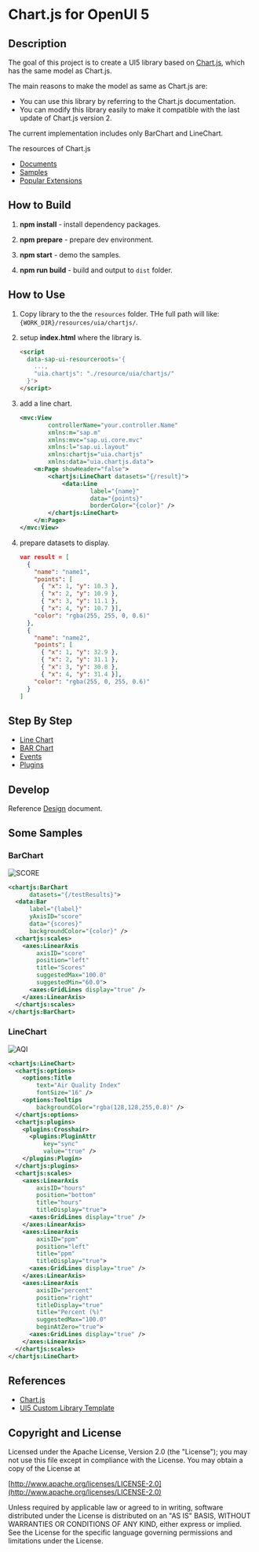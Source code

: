 Chart.js for OpenUI 5
===
## Description
The goal of this project is to create a UI5 library based on [Chart.js](https://www.chartjs.org/), which has the same model as Chart.js.

The main reasons to make the model as same as Chart.js are:

* You can use this library by referring to the Chart.js documentation.
* You can modify this library easily to make it compatible with the last update of Chart.js version 2.

The current implementation includes only BarChart and LineChart.

The resources of Chart.js

* [Documents](https://www.chartjs.org/docs/latest/)
* [Samples](https://www.chartjs.org/samples/latest/)
* [Popular Extensions](https://www.chartjs.org/docs/2.7.2/notes/extensions.html)


## How to Build
1. __npm install__ - install dependency packages.

2. __npm prepare__ - prepare dev environment.

3. __npm start__ - demo the samples.

4. __npm run build__ - build and output to `dist` folder.


## How to Use

1. Copy library to the the `resources` folder. THe full path will like: `{WORK_DIR}/resources/uia/chartjs/`.

2. setup __index.html__ where the library is.
   
    ```html
    <script
      data-sap-ui-resourceroots='{
        ...,
        "uia.chartjs": "./resource/uia/chartjs/"
      }'>
    </script>
    ```

3. add a line chart.
    ```xml
    <mvc:View
            controllerName="your.controller.Name"
            xmlns:m="sap.m"
            xmlns:mvc="sap.ui.core.mvc"
            xmlns:l="sap.ui.layout"
            xmlns:chartjs="uia.chartjs"
            xmlns:data="uia.chartjs.data">
        <m:Page showHeader="false">
            <chartjs:LineChart datasets="{/result}">
                <data:Line
                        label="{name}"
                        data="{points}"
                        borderColor="{color}" />
            </chartjs:LineChart>
        </m:Page>
    </mvc:View>   
    ```

4. prepare datasets to display.
    ```json
    var result = [
      {
        "name": "name1",
        "points": [
          { "x": 1, "y": 10.3 },
          { "x": 2, "y": 10.9 },
          { "x": 3, "y": 11.1 },
          { "x": 4, "y": 10.7 }],
        "color": "rgba(255, 255, 0, 0.6)"
      },
      {
        "name": "name2",
        "points": [
          { "x": 1, "y": 32.9 },
          { "x": 2, "y": 31.1 },
          { "x": 3, "y": 30.8 },
          { "x": 4, "y": 31.4 }],
        "color": "rgba(255, 0, 255, 0.6)"
      }
    ]
    ```


## Step By Step

* [Line Chart](SBS_LINE.md)
* [BAR Chart](SBS_BAR.md)
* [Events](SBS_EVENTS.md)
* [Plugins](SBS_PLUGINS.md)

## Develop

Reference [Design](DESIGN.md) document.


## Some Samples
### BarChart
![SCORE](images/ScoreReport.png)

``` xml
<chartjs:BarChart
      datasets="{/testResults}">
  <data:Bar
      label="{label}"
      yAxisID="score"
      data="{scores}"
      backgroundColor="{color}" />
  <chartjs:scales>
    <axes:LinearAxis
        axisID="score"
        position="left"
        title="Scores"
        suggestedMax="100.0"
        suggestedMin="60.0">
      <axes:GridLines display="true" />
    </axes:LinearAxis>
  </chartjs:scales>
</chartjs:BarChart>
```

### LineChart
![AQI](images/AQI.png)

```xml
<chartjs:LineChart>
  <chartjs:options>
    <options:Title
        text="Air Quality Index"
        fontSize="16" />
    <options:Tooltips
        backgroundColor="rgba(128,128,255,0.8)" />
  </chartjs:options>
  <chartjs:plugins>
    <plugins:Crosshair>
      <plugins:PluginAttr
          key="sync"
          value="true" />
    </plugins:Plugin>
  </chartjs:plugins>
  <chartjs:scales>
    <axes:LinearAxis
        axisID="hours"
        position="bottom"
        title="hours"
        titleDisplay="true">
      <axes:GridLines display="true" />
    </axes:LinearAxis>
    <axes:LinearAxis
        axisID="ppm"
        position="left"
        title="ppm"
        titleDisplay="true">
      <axes:GridLines display="true" />
    </axes:LinearAxis>
    <axes:LinearAxis
        axisID="percent"
        position="right"
        titleDisplay="true"
        title="Percent (%)"
        suggestedMax="100.0"
        beginAtZero="true">
      <axes:GridLines display="true" />
    </axes:LinearAxis>
  </chartjs:scales>
</chartjs:LineChart>
```

## References

* [Chart.js](https://www.chartjs.org/)
* [UI5 Custom Library Template](https://github.com/UI5Lab/UI5Lab-library-simple)

## Copyright and License

Licensed under the Apache License, Version 2.0 (the "License");
you may not use this file except in compliance with the License.
You may obtain a copy of the License at

[http://www.apache.org/licenses/LICENSE-2.0](http://www.apache.org/licenses/LICENSE-2.0)

Unless required by applicable law or agreed to in writing, software
distributed under the License is distributed on an "AS IS" BASIS,
WITHOUT WARRANTIES OR CONDITIONS OF ANY KIND, either express or implied.
See the License for the specific language governing permissions and
limitations under the License.

